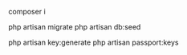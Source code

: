composer i

php artisan migrate
php artisan db:seed

php artisan key:generate
php artisan passport:keys


